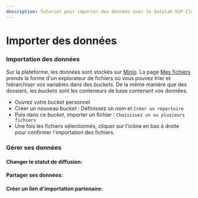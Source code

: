 ```yaml
---
description: Tutoriel pour importer des données avec le datalab SSP Cloud.
---
```


# Importer des données

### Importation des données

Sur la plateforme, les données sont stockés sur [Minio](https://min.io/). La page [Mes fichiers](https://datalab.sspcloud.fr/mes-fichiers/) prends la forme d'un explorateur de fichiers où vous pouvez trier et hiérarchiser vos variables dans des _buckets_. De la même manière que des dossiers, les _buckets_ sont les conteneurs de base contenant vos données. 

* Ouvrez votre _bucket_ personnel
* Créer un nouveau _bucket_ : Définissez un nom et `Créer un répertoire`
* Puis dans ce _bucket_, importer un fichier : `Choisissez un ou plusieurs fichiers`
* Une fois les fichiers sélectionnés, cliquer sur l'icône en bas à droite pour confirmer l'importation des fichiers.

### Gérer ses données

#### Changer le statut de diffusion:

#### Partager ses données:

#### Créer un lien d'importation partenaire:









